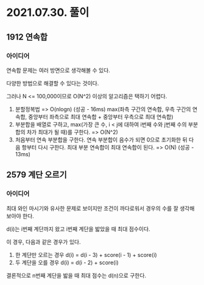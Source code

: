# 2021.07.30. 풀이

## 1912 연속합

### 아이디어

연속합 문제는 여러 방면으로 생각해볼 수 있다.

다양한 방법으로 해결할 수 있다는 것이다.

그러나 N <= 100,000이므로 O(N^2) 이상의 알고리즘은 택하기 어렵다.

1. 분할정복법 => O(nlogn) (성공 - 16ms)
    max(좌측 구간의 연속합, 우측 구간의 연속합, 중앙부터 좌측으로 최대 연속합 + 중앙부터 우측으로 최대 연속합)
2. 부분합을 배열로 구하고, max(가장 큰 수, i < j에 대하여 i번째 수와 j번째 수의 부분합의 차가 최대가 될 때)를 구한다. => O(N^2)
3. 처음부터 연속 부분합을 구한다. 연속 부분합이 음수가 되면 0으로 초기화한 뒤 다음 항부터 다시 구한다. 최대 부분 연속합이 최대 연속합이 된다. => O(N) (성공 - 13ms)

## 2579 계단 오르기

### 아이디어

최대 와인 마시기와 유사한 문제로 보이지만 조건이 까다로워서 경우의 수를 잘 생각해보아야 한다.

d(i)는 i번째 계단까지 왔고 i번째 계단을 밟았을 때 최대 점수이다.

이 경우, 다음과 같은 경우가 있다.

1. 한 계단만 오르는 경우
    d(i) = d(i - 3) + score(i - 1) + score(i)
2. 두 계단을 오를 경우
    d(i) = d(i - 2) + score(i)

결론적으로 n번째 계단을 밟을 때 최대 점수는 d(n)으로 구한다.